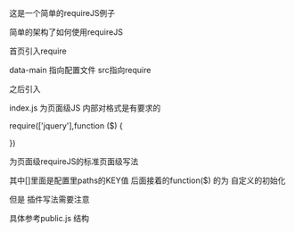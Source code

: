 这是一个简单的requireJS例子

简单的架构了如何使用requireJS

首页引入require

<script data-main="./js/main" src="./js/require.js"></script>

data-main 指向配置文件
src指向require

之后引入
<script src="./js/index.js"></script>

index.js 为页面级JS
内部对格式是有要求的


require(['jquery'],function ($) {


})

为页面级requireJS的标准页面级写法

其中[]里面是配置里paths的KEY值  后面接着的function($) 的为 自定义的初始化

但是 插件写法需要注意

具体参考public.js  结构